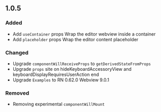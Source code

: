 
## 1.0.5

### Added
- Add `useContainer` props Wrap the editor webview inside a container
- Add `placeholder` props Wrap the editor content placeholder


### Changed
- Upgrade `componentWillReceiveProps` to `getDerivedStateFromProps`
- Upgrade `props` site on hideKeyboardAccessoryView and keyboardDisplayRequiresUserAction end
- Upgrade `Examples` to RN 0.62.0 Webview 9.0.1

### Removed
- Removing experimental `componentWillMount`
